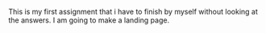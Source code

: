This is my first assignment that i have to finish by myself without looking at the answers. I am going to make a landing page.